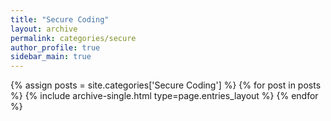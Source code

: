 ```yaml
---
title: "Secure Coding"
layout: archive
permalink: categories/secure
author_profile: true
sidebar_main: true
---
```


{% assign posts = site.categories['Secure Coding'] %}
{% for post in posts %} {% include archive-single.html type=page.entries_layout %} {% endfor %}